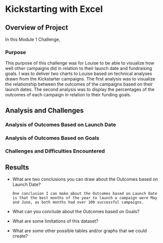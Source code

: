 # Kickstarting with Excel

## Overview of Project
  In this Module 1 Challenge, 
### Purpose
  This purpose of this challenge was for Louise to be able to visualize how well other campaigns did in relation to their launch date and fundraising goals.  I was to deliver two charts to Louise based on technical analyses drawn from the Kickstarter campaigns.  The first analysis was to visualize the relationship between the outcomes of the campaigns based on their launch dates.  The second analysis was to display the percentages of the outcomes of each campaign in relation to their funding goals.
## Analysis and Challenges

### Analysis of Outcomes Based on Launch Date

### Analysis of Outcomes Based on Goals

### Challenges and Difficulties Encountered

## Results

- What are two conclusions you can draw about the Outcomes based on Launch Date?  

      One conclusion I can make about the Outcomes based on Launch Date is that the best months of the year to launch a campaign were May and June, as both months had over 100 successful campaigns.

- What can you conclude about the Outcomes based on Goals?

- What are some limitations of this dataset?

- What are some other possible tables and/or graphs that we could create?
